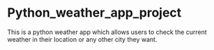 # Python_weather_app_project
This is a python weather app which allows users to check the current weather in their location or any other city they want. 
